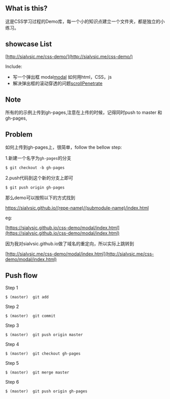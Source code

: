 ## What is this?

这是CSS学习过程的Demo库，每一个小的知识点建立一个文件夹，都是独立的小练习。

## showcase List 

[http://sialvsic.me/css-demo/](http://sialvsic.me/css-demo/)

Include:

- 写一个弹出框 modal[modal](https://sialvsic.github.io/css-demo/modal/index.html) 如何用html，CSS，js 
- 解决弹出框的滚动穿透的问题[scrollPenetrate](https://sialvsic.github.io/css-demo/scrollPenetrate/index.html)


## Note

所有的的示例上传到gh-pages,注意在上传的时候，记得同时push to master 和 gh-pages,

## Problem
如何上传到gh-pages上，很简单，follow the bellow step:

1.新建一个名字为`gh-pages`的分支
```
$ git checkout -b gh-pages

```

2.push代码到这个新的分支上即可
```
$ git push origin gh-pages

```

那么demo可以按照以下的方式找到 

https://sialvsic.github.io/(repe-name)/(submodule-name)/index.html

eg:

[https://sialvsic.github.io/css-demo/modal/index.html](https://sialvsic.github.io/css-demo/modal/index.html)

因为我对sialvsic.github.io做了域名的重定向，所以实际上跳转到

[http://sialvsic.me/css-demo/modal/index.html](http://sialvsic.me/css-demo/modal/index.html)

## Push flow
Step 1
```
$ (master)  git add  

```
Step 2

```
$ (master)  git commit

```
Step 3

```
$ (master)  git push origin master

```
Step 4

```
$ (master)  git checkout gh-pages

```
Step 5

```
$ (master)  git merge master

```
Step 6

```
$ (master)  git push origin gh-pages

```




